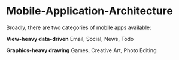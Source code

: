 # Mobile-Application-Architecture

Broadly, there are two categories of mobile apps available:
    
 **View-heavy data-driven**
              Email, Social, News, Todo
    
 
 **Graphics-heavy drawing**
              Games, Creative Art, Photo Editing
